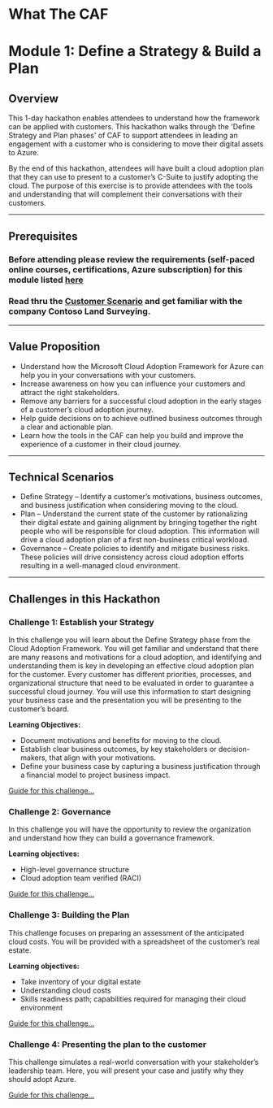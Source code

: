 # What The CAF

# Module 1: Define a Strategy & Build a Plan

## Overview

This 1-day hackathon enables attendees to understand how the framework can be applied with customers. This hackathon walks through the 'Define Strategy and Plan phases' of CAF to support attendees in leading an engagement with a customer who is considering to move their digital assets to Azure.

By the end of this hackathon, attendees will have built a cloud adoption plan that they can use to present to a customer’s C-Suite to justify adopting the cloud. The purpose of this exercise is to provide attendees with the tools and understanding that will complement their conversations with their customers.

---

## Prerequisites

### Before attending please review the requirements (self-paced online courses, certifications, Azure subscription) for this module listed [here](/agenda_and_requirements.md)

### Read thru the [Customer Scenario](./customer-scenario.md) and get familiar with the company **Contoso Land Surveying**.

---

## Value Proposition

- Understand how the Microsoft Cloud Adoption Framework for Azure can help you in your conversations with your customers.  
- Increase awareness on how you can influence your customers and attract the right stakeholders.
- Remove any barriers for a successful cloud adoption in the early stages of a customer’s cloud adoption journey.
- Help guide decisions on to achieve outlined business outcomes through a clear and actionable plan.
- Learn how the tools in the CAF can help you build and improve the experience of a customer in their cloud journey.

---

## Technical Scenarios

- Define Strategy – Identify a customer’s motivations, business outcomes, and business justification when considering moving to the cloud.
- Plan – Understand the current state of the customer by rationalizing their digital estate and gaining alignment by bringing together the right people who will be responsible for cloud adoption.  This information will drive a cloud adoption plan of a first non-business critical workload.
- Governance – Create policies to identify and mitigate business risks.  These policies will drive consistency across cloud adoption efforts resulting in a well-managed cloud environment.

---

## Challenges in this Hackathon

### Challenge 1: Establish your Strategy

In this challenge you will learn about the Define Strategy phase from the Cloud Adoption Framework.  You will get familiar and understand that there are many reasons and motivations for a cloud adoption, and identifying and understanding them is key in developing an effective cloud adoption plan for the customer.  Every customer has different priorities, processes, and organizational structure that need to be evaluated in order to guarantee a successful cloud journey. You will use this information to start designing your business case and the presentation you will be presenting to the customer’s board.

**Learning Objectives:**

- Document motivations and benefits for moving to the cloud.
- Establish clear business outcomes, by key stakeholders or decision-makers, that align with your motivations.
- Define your business case by capturing a business justification through a financial model to project business impact.

[Guide for this challenge...](./challenges/challenge1.md)

### Challenge 2: Governance

In this challenge you will have the opportunity to review the organization and understand how they can build a governance framework.

**Learning objectives:**

- High-level governance structure
- Cloud adoption team verified (RACI)

[Guide for this challenge...](./challenges/challenge2.md)

### Challenge 3: Building the Plan

This challenge focuses on preparing an assessment of the anticipated cloud costs.  You will be provided with a spreadsheet of the customer’s real estate. 

**Learning objectives:**

- Take inventory of your digital estate
- Understanding cloud costs
- Skills readiness path; capabilities required for managing their cloud environment

[Guide for this challenge...](./challenges/challenge3.md)

### Challenge 4: Presenting the plan to the customer

This challenge simulates a real-world conversation with your stakeholder’s leadership team.  Here, you will present your case and justify why they should adopt Azure.

[Guide for this challenge...](./challenges/challenge4.md)
